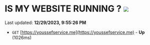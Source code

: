 # IS MY WEBSITE RUNNING ? [![](https://img.shields.io/static/v1?label=Sponsor&message=%E2%9D%A4&logo=GitHub&color=%23fe8e86)](https://github.com/sponsors/<username>)

Last updated: **12/29/2023, 9:55:26 PM**

- `GET` [https://youssefservice.me](https://youssefservice.me) - **Up** (1026ms)
